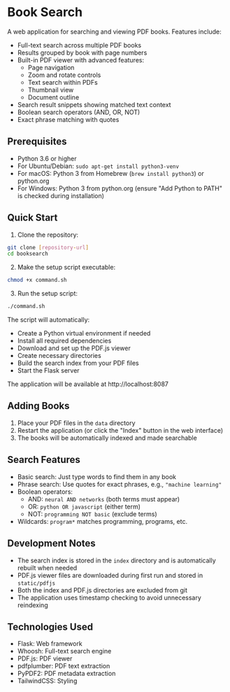# Book Search

A web application for searching and viewing PDF books. Features include:

- Full-text search across multiple PDF books
- Results grouped by book with page numbers
- Built-in PDF viewer with advanced features:
  - Page navigation
  - Zoom and rotate controls
  - Text search within PDFs
  - Thumbnail view
  - Document outline
- Search result snippets showing matched text context
- Boolean search operators (AND, OR, NOT)
- Exact phrase matching with quotes

## Prerequisites

- Python 3.6 or higher
- For Ubuntu/Debian: `sudo apt-get install python3-venv`
- For macOS: Python 3 from Homebrew (`brew install python3`) or python.org
- For Windows: Python 3 from python.org (ensure "Add Python to PATH" is checked during installation)

## Quick Start

1. Clone the repository:
```bash
git clone [repository-url]
cd booksearch
```

2. Make the setup script executable:
```bash
chmod +x command.sh
```

3. Run the setup script:
```bash
./command.sh
```

The script will automatically:
- Create a Python virtual environment if needed
- Install all required dependencies
- Download and set up the PDF.js viewer
- Create necessary directories
- Build the search index from your PDF files
- Start the Flask server

The application will be available at http://localhost:8087

## Adding Books

1. Place your PDF files in the `data` directory
2. Restart the application (or click the "Index" button in the web interface)
3. The books will be automatically indexed and made searchable

## Search Features

- Basic search: Just type words to find them in any book
- Phrase search: Use quotes for exact phrases, e.g., `"machine learning"`
- Boolean operators: 
  - AND: `neural AND networks` (both terms must appear)
  - OR: `python OR javascript` (either term)
  - NOT: `programming NOT basic` (exclude terms)
- Wildcards: `program*` matches programming, programs, etc.

## Development Notes

- The search index is stored in the `index` directory and is automatically rebuilt when needed
- PDF.js viewer files are downloaded during first run and stored in `static/pdfjs`
- Both the index and PDF.js directories are excluded from git
- The application uses timestamp checking to avoid unnecessary reindexing

## Technologies Used

- Flask: Web framework
- Whoosh: Full-text search engine
- PDF.js: PDF viewer
- pdfplumber: PDF text extraction
- PyPDF2: PDF metadata extraction
- TailwindCSS: Styling 
